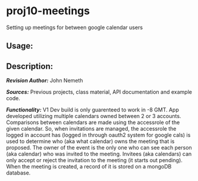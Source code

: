 # proj10-meetings
Setting up meetings for between google calendar users

## Usage:



## Description:

***Revision Author:*** John Nemeth

***Sources:*** Previous projects, class material, API documentation 
and example code.

***Functionality:*** V1 Dev build is only guarenteed to work in -8 GMT.
App developed utilizing multiple calendars owned between 2 or 3 accounts.
Comparisons between calendars are made using the accessrole of the
given calendar. So, when invitations are managed, the accessrole the 
logged in account has (logged in through oauth2 system for google cals)
is used to determine who (aka what calendar) owns the meeting that is 
proposed. The owner of the event is the only one who can see each person 
(aka calendar) who was invited to the meeting. Invitees (aka calendars) 
can only accept or reject the invitation to the meeting (it starts out pending).
When the meeting is created, a record of it is stored on a mongoDB database.

